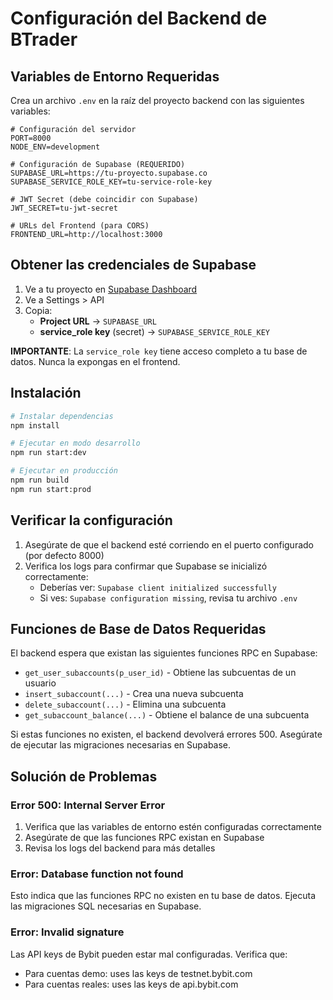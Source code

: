 # Configuración del Backend de BTrader

## Variables de Entorno Requeridas

Crea un archivo `.env` en la raíz del proyecto backend con las siguientes variables:

```env
# Configuración del servidor
PORT=8000
NODE_ENV=development

# Configuración de Supabase (REQUERIDO)
SUPABASE_URL=https://tu-proyecto.supabase.co
SUPABASE_SERVICE_ROLE_KEY=tu-service-role-key

# JWT Secret (debe coincidir con Supabase)
JWT_SECRET=tu-jwt-secret

# URLs del Frontend (para CORS)
FRONTEND_URL=http://localhost:3000
```

## Obtener las credenciales de Supabase

1. Ve a tu proyecto en [Supabase Dashboard](https://app.supabase.com)
2. Ve a Settings > API
3. Copia:
   - **Project URL** → `SUPABASE_URL`
   - **service_role key** (secret) → `SUPABASE_SERVICE_ROLE_KEY`

**IMPORTANTE**: La `service_role key` tiene acceso completo a tu base de datos. Nunca la expongas en el frontend.

## Instalación

```bash
# Instalar dependencias
npm install

# Ejecutar en modo desarrollo
npm run start:dev

# Ejecutar en producción
npm run build
npm run start:prod
```

## Verificar la configuración

1. Asegúrate de que el backend esté corriendo en el puerto configurado (por defecto 8000)
2. Verifica los logs para confirmar que Supabase se inicializó correctamente:
   - Deberías ver: `Supabase client initialized successfully`
   - Si ves: `Supabase configuration missing`, revisa tu archivo `.env`

## Funciones de Base de Datos Requeridas

El backend espera que existan las siguientes funciones RPC en Supabase:

- `get_user_subaccounts(p_user_id)` - Obtiene las subcuentas de un usuario
- `insert_subaccount(...)` - Crea una nueva subcuenta
- `delete_subaccount(...)` - Elimina una subcuenta
- `get_subaccount_balance(...)` - Obtiene el balance de una subcuenta

Si estas funciones no existen, el backend devolverá errores 500. Asegúrate de ejecutar las migraciones necesarias en Supabase.

## Solución de Problemas

### Error 500: Internal Server Error

1. Verifica que las variables de entorno estén configuradas correctamente
2. Asegúrate de que las funciones RPC existan en Supabase
3. Revisa los logs del backend para más detalles

### Error: Database function not found

Esto indica que las funciones RPC no existen en tu base de datos. Ejecuta las migraciones SQL necesarias en Supabase.

### Error: Invalid signature

Las API keys de Bybit pueden estar mal configuradas. Verifica que:
- Para cuentas demo: uses las keys de testnet.bybit.com
- Para cuentas reales: uses las keys de api.bybit.com 